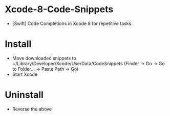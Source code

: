 # Xcode-8-Code-Snippets
* [Swift] Code Completions in Xcode 8 for repetitive tasks.


# Install
* Move downloaded snippets to ~/Library/Developer/Xcode/UserData/CodeSnippets (Finder -> Go -> Go to Folder... -> Paste Path -> Go)
* Start Xcode


# Uninstall
* Reverse the above
